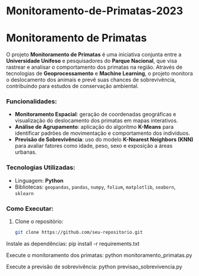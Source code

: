 # Monitoramento-de-Primatas-2023
# Monitoramento de Primatas

O projeto **Monitoramento de Primatas** é uma iniciativa conjunta entre a **Universidade Unifeso** e pesquisadores do **Parque Nacional**, que visa rastrear e analisar o comportamento dos primatas na região. Através de tecnologias de **Geoprocessamento** e **Machine Learning**, o projeto monitora o deslocamento dos animais e prevê suas chances de sobrevivência, contribuindo para estudos de conservação ambiental.

### Funcionalidades:
- **Monitoramento Espacial**: geração de coordenadas geográficas e visualização do deslocamento dos primatas em mapas interativos.
- **Análise de Agrupamento**: aplicação do algoritmo **K-Means** para identificar padrões de movimentação e comportamento dos indivíduos.
- **Previsão de Sobrevivência**: uso do modelo **K-Nearest Neighbors (KNN)** para avaliar fatores como idade, peso, sexo e exposição a áreas urbanas.

### Tecnologias Utilizadas:
- Linguagem: **Python**
- Bibliotecas: `geopandas`, `pandas`, `numpy`, `folium`, `matplotlib`, `seaborn`, `sklearn`

### Como Executar:
1. Clone o repositório:
   ```bash
   git clone https://github.com/seu-repositorio.git


Instale as dependências:
pip install -r requirements.txt

Execute o monitoramento dos primatas:
python monitoramento_primatas.py

Execute a previsão de sobrevivência:
python previsao_sobrevivencia.py
